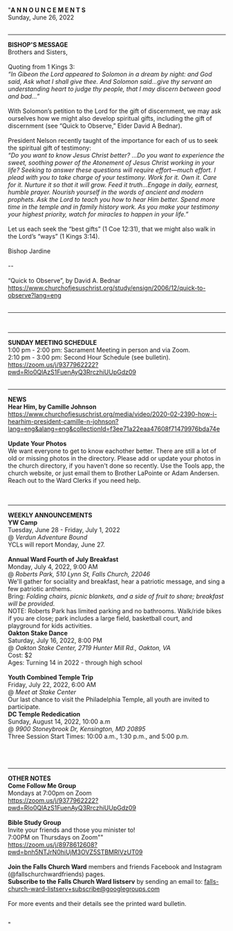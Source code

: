 "**A N N O U N C E M E N T S**<br />
Sunday, June 26, 2022<br />
<br />

<hr />

**BISHOP'S MESSAGE**<br />
Brothers and Sisters,<br />
<br />
Quoting from 1 Kings 3:<br />
*“In Gibeon the Lord appeared to Solomon in a dream by night: and God said, Ask what I shall give thee. And Solomon said…give thy servant an understanding heart to judge thy people, that I may discern between good and bad…”*<br />
<br />
With Solomon’s petition to the Lord for the gift of discernment, we may ask ourselves how we might also develop spiritual gifts, including the gift of discernment (see “Quick to Observe,” Elder David A Bednar).<br />
<br />
President Nelson recently taught of the importance for each of us to seek the spiritual gift of testimony:<br />
*“Do you want to know Jesus Christ better? …Do you want to experience the sweet, soothing power of the Atonement of Jesus Christ working in your life? Seeking to answer these questions will require effort—much effort. I plead with you to take charge of your testimony. Work for it. Own it. Care for it. Nurture it so that it will grow. Feed it truth…Engage in daily, earnest, humble prayer. Nourish yourself in the words of ancient and modern prophets. Ask the Lord to teach you how to hear Him better. Spend more time in the temple and in family history work. As you make your testimony your highest priority, watch for miracles to happen in your life.”*<br />
<br />
Let us each seek the “best gifts” (1 Coe 12:31), that we might also walk in the Lord’s “ways” (1 Kings 3:14).<br />
<br />
Bishop Jardine<br />
<br />
--<br />
<br />
“Quick to Observe”, by David A. Bednar<br />
https://www.churchofjesuschrist.org/study/ensign/2006/12/quick-to-observe?lang=eng<br />
<br />


<hr />

<br />


<hr />

**SUNDAY MEETING SCHEDULE**<br />
1:00 pm - 2:00 pm: Sacrament Meeting in person and via Zoom. <br />
2:10 pm - 3:00 pm: Second Hour Schedule (see bulletin). <br />
https://zoom.us/j/9377962222?pwd=Rlo0QlAzS1FuenAyQ3RrczhiUUpGdz09<br />
<br />


<hr />

**NEWS**<br />
**Hear Him, by Camille Johnson**<br />
https://www.churchofjesuschrist.org/media/video/2020-02-2390-how-i-hearhim-president-camille-n-johnson?lang=eng&alang=eng&collectionId=f3ee71a22eaa47608f71479976bda74e<br />
<br />
**Update Your Photos**<br />
We want everyone to get to know eachother better. There are still a lot of old or missing photos in the directory. Please add or update your photos in the church directory, if you haven't done so recently. Use the Tools app, the church website, or just email them to Brother LaPointe or Adam Andersen. Reach out to the Ward Clerks if you need help.<br />
<br />
<br />


<hr />

**WEEKLY ANNOUNCEMENTS**<br />
**YW Camp**<br />
Tuesday, June 28 - Friday, July 1, 2022<br />
@ *Verdun Adventure Bound*<br />
YCLs will report Monday, June 27. <br />
<br />
**Annual Ward Fourth of July Breakfast**<br />
Monday, July 4, 2022, 9:00 AM<br />
@ *Roberts Park, 510 Lynn St, Falls Church, 22046*<br />
We'll gather for sociality and breakfast, hear a patriotic message, and sing a few patriotic anthems.<br />
Bring: *Folding chairs, picnic blankets, and a side of fruit to share; breakfast will be provided.*<br />
NOTE: Roberts Park has limited parking and no bathrooms. Walk/ride bikes if you are close; park includes a large field, basketball court, and playground for kids activities.<br />
**Oakton Stake Dance**<br />
Saturday, July 16, 2022, 8:00 PM<br />
@ *Oakton Stake Center, 2719 Hunter Mill Rd., Oakton, VA*<br />
Cost: $2<br />
Ages: Turning 14 in 2022 - through high school<br />
<br />
**Youth Combined Temple Trip**<br />
Friday, July 22, 2022, 6:00 AM<br />
@ *Meet at Stake Center*<br />
Our last chance to visit the Philadelphia Temple, all youth are invited to participate. <br />
**DC Temple Rededication**<br />
Sunday, August 14, 2022, 10:00 a.m<br />
@ *9900 Stoneybrook Dr, Kensington, MD 20895*<br />
Three Session Start Times: 10:00 a.m., 1:30 p.m., and 5:00 p.m.<br />
<br />
<br />
<br />

<hr />

**OTHER NOTES**<br />
**Come Follow Me Group**<br />
Mondays at 7:00pm on Zoom<br />
https://zoom.us/j/9377962222?pwd=Rlo0QlAzS1FuenAyQ3RrczhiUUpGdz09<br />
<br />
**Bible Study Group**<br />
Invite your friends and those you minister to!<br />
7:00PM on Thursdays on Zoom""<br />
https://zoom.us/j/8978612608?pwd=bnh5NTJrN0hiUjM3OVZ5STBMRlVzUT09<br />
<br />
 **Join the Falls Church Ward** members and friends Facebook and Instagram (@fallschurchwardfriends) pages.  <br />
 **Subscribe to the Falls Church Ward listserv** by sending an email to: falls-church-ward-listserv+subscribe@googlegroups.com  <br />
<br />
For more events and their details see the printed ward bulletin.  <br />
<br />

"
